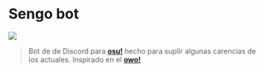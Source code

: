# Sengo bot

![](https://jeiden.s-ul.eu/TpnSqv1Q)


> Bot de de Discord para [**osu!**](https://osu.ppy.sh/) hecho para suplir algunas carencias de los actuales. Inspirado en el [**owo!**](https://github.com/AznStevy/owo-bot)
